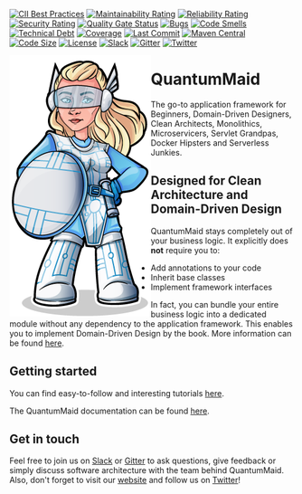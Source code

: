 [![CII Best Practices](https://bestpractices.coreinfrastructure.org/projects/3876/badge)](https://bestpractices.coreinfrastructure.org/projects/3876)
[![Maintainability Rating](https://sonarcloud.io/api/project_badges/measure?project=de.quantummaid.quantummaid%3Aparent&metric=sqale_rating)](https://sonarcloud.io/dashboard?id=de.quantummaid.quantummaid%3Aparent)
[![Reliability Rating](https://sonarcloud.io/api/project_badges/measure?project=de.quantummaid.quantummaid%3Aparent&metric=reliability_rating)](https://sonarcloud.io/dashboard?id=de.quantummaid.quantummaid%3Aparent)
[![Security Rating](https://sonarcloud.io/api/project_badges/measure?project=de.quantummaid.quantummaid%3Aparent&metric=security_rating)](https://sonarcloud.io/dashboard?id=de.quantummaid.quantummaid%3Aparent)
[![Quality Gate Status](https://sonarcloud.io/api/project_badges/measure?project=de.quantummaid.quantummaid%3Aparent&metric=alert_status)](https://sonarcloud.io/dashboard?id=de.quantummaid.quantummaid%3Aparent)
[![Bugs](https://sonarcloud.io/api/project_badges/measure?project=de.quantummaid.quantummaid%3Aparent&metric=bugs)](https://sonarcloud.io/dashboard?id=de.quantummaid.quantummaid%3Aparent)
[![Code Smells](https://sonarcloud.io/api/project_badges/measure?project=de.quantummaid.quantummaid%3Aparent&metric=code_smells)](https://sonarcloud.io/dashboard?id=de.quantummaid.quantummaid%3Aparent)
[![Technical Debt](https://sonarcloud.io/api/project_badges/measure?project=de.quantummaid.quantummaid%3Aparent&metric=sqale_index)](https://sonarcloud.io/dashboard?id=de.quantummaid.quantummaid%3Aparent)
[![Coverage](https://sonarcloud.io/api/project_badges/measure?project=de.quantummaid.quantummaid%3Aparent&metric=coverage)](https://sonarcloud.io/dashboard?id=de.quantummaid.quantummaid%3Aparent)
[![Last Commit](https://img.shields.io/github/last-commit/quantummaid/quantummaid)](https://github.com/quantummaid/quantummaid)
[![Maven Central](https://maven-badges.herokuapp.com/maven-central/de.quantummaid.quantummaid/core/badge.svg)](https://maven-badges.herokuapp.com/maven-central/de.quantummaid.quantummaid/core)
[![Code Size](https://img.shields.io/github/languages/code-size/quantummaid/mapmaid)](https://github.com/quantummaid/quantummaid)
[![License](https://img.shields.io/badge/License-Apache%202.0-blue.svg)](https://opensource.org/licenses/Apache-2.0)
[![Slack](https://img.shields.io/badge/chat%20on-Slack-brightgreen)](https://join.slack.com/t/quantummaid/shared_invite/zt-cx5qd605-vG10I~WazfgH9WOnXMzl3Q)
[![Gitter](https://img.shields.io/badge/chat%20on-Gitter-brightgreen)](https://gitter.im/quantum-maid-framework/community)
[![Twitter](https://img.shields.io/twitter/follow/quantummaid)](https://twitter.com/quantummaid)

<img src="quantummaid_logo.png" align="left"/>

# QuantumMaid

The go-to application framework for Beginners, Domain-Driven Designers, Clean Architects, Monolithics, Microservicers, Servlet Grandpas, Docker Hipsters and Serverless Junkies.
 
## Designed for Clean Architecture and Domain-Driven Design
QuantumMaid stays completely out of your business logic.
It explicitly does **not** require you to:
- Add annotations to your code
- Inherit base classes
- Implement framework interfaces

In fact, you can bundle your entire business logic into a dedicated module without any dependency
to the application framework.
This enables you to implement Domain-Driven Design by the book.
More information can be found [here](https://quantummaid.de).

## Getting started
You can find easy-to-follow and interesting tutorials [here](https://github.com/quantummaid/quantummaid-tutorials/blob/master/README.md).

The QuantumMaid documentation can be found [here](https://quantummaid.de/docs.html).

## Get in touch
Feel free to join us on [Slack](https://join.slack.com/t/quantummaid/shared_invite/zt-cx5qd605-vG10I~WazfgH9WOnXMzl3Q)
or [Gitter](https://gitter.im/quantum-maid-framework/community) to ask questions, give feedback or simply discuss software
architecture with the team behind QuantumMaid. Also, don't forget to visit our [website](https://quantummaid.de) and follow
us on [Twitter](https://twitter.com/quantummaid)!
